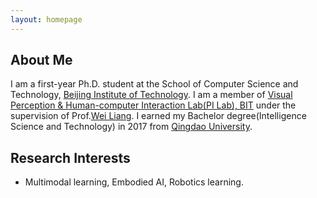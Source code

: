 ```yaml
---
layout: homepage
---
```


## About Me

I am a first-year Ph.D. student at the School of Computer Science and Technology, [Beijing Institute of Technology](bit.edu.cn). I am a member of [Visual Perception & Human-computer Interaction Lab(PI Lab), BIT](https://liangwei-bit.github.io/web/) under the supervision of Prof.[Wei Liang](https://liangwei-bit.github.io/web/). I earned my Bachelor degree(Intelligence Science and Technology) in 2017 from [Qingdao University](qdu.edu.cn).

## Research Interests

- Multimodal learning, Embodied AI, Robotics learning.

<!--
## News

- **[Feb. 2020]** Our paper about incremental learning is accepted to CVPR 2020.
- **[Feb. 2020]** We will host the ACM Multimedia Asia 2020 conference in Singapore!
- **[Sept. 2019]** Our paper about few-shot learning is accepted to NeurIPS 2019.
- **[Mar. 2019]** Our paper about few-shot learning is accepted to CVPR 2019.

{% include_relative _includes/publications.md %}

{% include_relative _includes/services.md %}
-->
